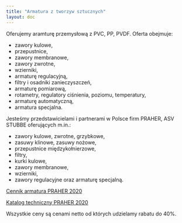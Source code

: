 ```yaml
---
title: "Armatura z tworzyw sztucznych"
layout: doc
---
```

Oferujemy aramturę przemysłową z PVC, PP, PVDF. Oferta obejmuje:

* zawory kulowe,
* przepustnice,
* zawory membranowe,
* zawory zwrotne,
* wzierniki,
* armaturę regulacyjną,
* filtry i osadniki zanieczyszczeń,
* armaturę pomiarową,
* rotametry, regulatory ciśnienia, poziomu, temperatury,
* armaturę automatyczną,
* armatura specjalna.

Jesteśmy przedstawicielami i partnerami w Polsce firm PRAHER, ASV STUBBE oferujących m.in.:

* zawory kulowe, zwrotne, grzybkowe,
* zasuwy klinowe, zasuwy nożowe,
* przepustnice międzykołnierzowe,
* filtry,
* kurki kulowe,
* zawory membranowe,
* wzierniki,
* zawory regulacyjne oraz armaturę specjalną.

[Cennik armatura PRAHER 2020](https://s3-eu-west-1.amazonaws.com/andreas-biz-pl/documents/praher-cennik-2019.pdf)

[Katalog techniczny PRAHER 2020](https://s3-eu-west-1.amazonaws.com/andreas-biz-pl/documents/praher-katalog-2019.pdf)

Wszystkie ceny są cenami netto od których udzielamy rabatu do 40%.

